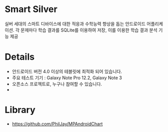 # Smart Silver
실버 세대의 스마트 디바이스에 대한 적응과 수학능력 향상을 돕는 안드로이드 어플리케이션.
각 문제마다 학습 결과를 SQLite를 이용하여 저장, 이를 이용한 학습 결과 분석 기능 제공 

# Details
 - 안드로이드 버전 4.0 이상의 테블릿에 최적화 되어 있습니다.
 - 주요 테스트 기기 : Galaxy Note Pro 12.2, Galaxy Note 3
 - 오픈소스 프로젝트로, 누구나 참여할 수 있습니다.
 -

# Library
 - https://github.com/PhilJay/MPAndroidChart
